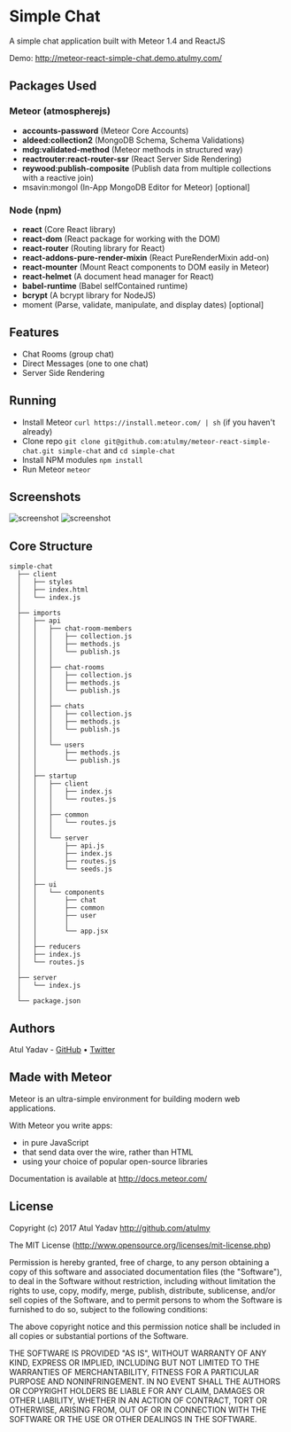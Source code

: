 # Simple Chat
A simple chat application built with Meteor 1.4 and ReactJS

Demo: http://meteor-react-simple-chat.demo.atulmy.com/

## Packages Used

### Meteor (atmospherejs)
- **accounts-password** (Meteor Core Accounts)
- **aldeed:collection2** (MongoDB Schema, Schema Validations)
- **mdg:validated-method** (Meteor methods in structured way)
- **reactrouter:react-router-ssr** (React Server Side Rendering)
- **reywood:publish-composite** (Publish data from multiple collections with a reactive join)
- msavin:mongol (In-App MongoDB Editor for Meteor) [optional]

### Node (npm)
- **react** (Core React library)
- **react-dom** (React package for working with the DOM)
- **react-router** (Routing library for React)
- **react-addons-pure-render-mixin** (React PureRenderMixin add-on)
- **react-mounter** (Mount React components to DOM easily in Meteor)
- **react-helmet** (A document head manager for React)
- **babel-runtime** (Babel selfContained runtime)
- **bcrypt** (A bcrypt library for NodeJS)
- moment (Parse, validate, manipulate, and display dates) [optional]

## Features
- Chat Rooms (group chat)
- Direct Messages (one to one chat)
- Server Side Rendering

## Running
- Install Meteor `curl https://install.meteor.com/ | sh` (if you haven't already)
- Clone repo `git clone git@github.com:atulmy/meteor-react-simple-chat.git simple-chat` and `cd simple-chat`
- Install NPM modules `npm install`
- Run Meteor `meteor`

## Screenshots
![screenshot](http://atulmy.com/atulmy.com/attachments/images/simple-chat/simple-chat.png)
![screenshot](http://atulmy.com/atulmy.com/attachments/images/simple-chat/simple-chat-secondary-menu.png)

## Core Structure
    simple-chat
      ├── client
      │   ├── styles
      │   ├── index.html
      │   └── index.js
      │
      ├── imports
      │   ├── api
      │   │   ├── chat-room-members
      │   │   │   ├── collection.js
      │   │   │   ├── methods.js
      │   │   │   └── publish.js
      │   │   │
      │   │   ├── chat-rooms
      │   │   │   ├── collection.js
      │   │   │   ├── methods.js
      │   │   │   └── publish.js
      │   │   │
      │   │   ├── chats
      │   │   │   ├── collection.js
      │   │   │   ├── methods.js
      │   │   │   └── publish.js
      │   │   │
      │   │   └── users
      │   │       ├── methods.js
      │   │       └── publish.js
      │   │
      │   ├── startup
      │   │   ├── client
      │   │   │   ├── index.js
      │   │   │   └── routes.js
      │   │   │
      │   │   ├── common
      │   │   │   └── routes.js
      │   │   │
      │   │   └── server
      │   │       ├── api.js
      │   │       ├── index.js
      │   │       ├── routes.js
      │   │       └── seeds.js
      │   │
      │   ├── ui
      │   │   └── components
      │   │       ├── chat
      │   │       ├── common
      │   │       ├── user
      │   │       │
      │   │       └── app.jsx
      │   │
      │   ├── reducers
      │   ├── index.js
      │   └── routes.js
      │
      ├── server
      │   └── index.js
      │
      └── package.json

## Authors
Atul Yadav - [GitHub](https://github.com/atulmy) &bull; [Twitter](https://twitter.com/atulmy)

## Made with Meteor
Meteor is an ultra-simple environment for building modern web
applications.

With Meteor you write apps:

* in pure JavaScript
* that send data over the wire, rather than HTML
* using your choice of popular open-source libraries

Documentation is available at http://docs.meteor.com/

## License

Copyright (c) 2017 Atul Yadav http://github.com/atulmy

The MIT License (http://www.opensource.org/licenses/mit-license.php)

Permission is hereby granted, free of charge, to any person obtaining a copy of this software and associated documentation files (the "Software"), to deal in the Software without restriction, including without limitation the rights to use, copy, modify, merge, publish, distribute, sublicense, and/or sell copies of the Software, and to permit persons to whom the Software is furnished to do so, subject to the following conditions:

The above copyright notice and this permission notice shall be included in all copies or substantial portions of the Software.

THE SOFTWARE IS PROVIDED "AS IS", WITHOUT WARRANTY OF ANY KIND, EXPRESS OR IMPLIED, INCLUDING BUT NOT LIMITED TO THE WARRANTIES OF MERCHANTABILITY, FITNESS FOR A PARTICULAR PURPOSE AND NONINFRINGEMENT. IN NO EVENT SHALL THE AUTHORS OR COPYRIGHT HOLDERS BE LIABLE FOR ANY CLAIM, DAMAGES OR OTHER LIABILITY, WHETHER IN AN ACTION OF CONTRACT, TORT OR OTHERWISE, ARISING FROM, OUT OF OR IN CONNECTION WITH THE SOFTWARE OR THE USE OR OTHER DEALINGS IN THE SOFTWARE.
